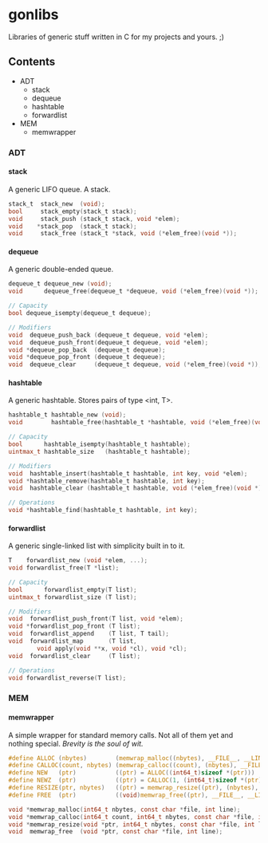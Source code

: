 # gonlibs
Libraries of generic stuff written in C for my projects and yours. ;)

## Contents
  * ADT
    * stack
    * dequeue
    * hashtable
    * forwardlist
  * MEM
    * memwrapper

### ADT
#### stack
A generic LIFO queue. A stack.

```c
stack_t  stack_new  (void);
bool     stack_empty(stack_t stack);
void     stack_push (stack_t stack, void *elem);
void    *stack_pop  (stack_t stack);
void     stack_free (stack_t *stack, void (*elem_free)(void *));
```

#### dequeue
A generic double-ended queue.

```c
dequeue_t dequeue_new (void);
void      dequeue_free(dequeue_t *dequeue, void (*elem_free)(void *));

// Capacity
bool dequeue_isempty(dequeue_t dequeue);

// Modifiers
void  dequeue_push_back (dequeue_t dequeue, void *elem);
void  dequeue_push_front(dequeue_t dequeue, void *elem);
void *dequeue_pop_back  (dequeue_t dequeue);
void *dequeue_pop_front (dequeue_t dequeue);
void  dequeue_clear     (dequeue_t dequeue, void (*elem_free)(void *));
```

#### hashtable
A generic hashtable. Stores pairs of type <int, T>.

```c
hashtable_t hashtable_new (void);
void        hashtable_free(hashtable_t *hashtable, void (*elem_free)(void *));

// Capacity
bool      hashtable_isempty(hashtable_t hashtable);
uintmax_t hashtable_size   (hashtable_t hashtable);

// Modifiers
void  hashtable_insert(hashtable_t hashtable, int key, void *elem);
void *hashtable_remove(hashtable_t hashtable, int key);
void  hashtable_clear (hashtable_t hashtable, void (*elem_free)(void *));

// Operations
void *hashtable_find(hashtable_t hashtable, int key);
```

#### forwardlist
A generic single-linked list with simplicity built in to it.

```c
T    forwardlist_new (void *elem, ...);
void forwardlist_free(T *list);

// Capacity
bool      forwardlist_empty(T list);
uintmax_t forwardlist_size (T list);

// Modifiers
void  forwardlist_push_front(T list, void *elem);
void *forwardlist_pop_front (T list);
void  forwardlist_append    (T list, T tail);
void  forwardlist_map       (T list,
        void apply(void **x, void *cl), void *cl);
void  forwardlist_clear     (T list);

// Operations
void forwardlist_reverse(T list);
```

### MEM
#### memwrapper
A simple wrapper for standard memory calls. Not all of them yet and nothing special. *Brevity is the soul of wit.*

```c
#define ALLOC (nbytes)        (memwrap_malloc((nbytes), __FILE__, __LINE__))
#define CALLOC(count, nbytes) (memwrap_calloc((count), (nbytes), __FILE__, __LINE__))
#define NEW   (ptr)           ((ptr) = ALLOC((int64_t)sizeof *(ptr)))
#define NEWZ  (ptr)           ((ptr) = CALLOC(1, (int64_t)sizeof *(ptr)))
#define RESIZE(ptr, nbytes)   ((ptr) = memwrap_resize((ptr), (nbytes), __FILE__, __LINE__))
#define FREE  (ptr)           ((void)memwrap_free((ptr), __FILE__, __LINE__), (ptr) = NULL)

void *memwrap_malloc(int64_t nbytes, const char *file, int line);
void *memwrap_calloc(int64_t count, int64_t nbytes, const char *file, int line);
void *memwrap_resize(void *ptr, int64_t nbytes, const char *file, int line);
void  memwrap_free  (void *ptr, const char *file, int line);
```
